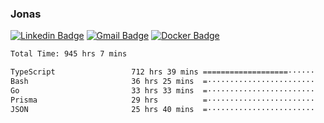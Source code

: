 ### Jonas
[![Linkedin Badge](https://img.shields.io/badge/-Jonas%20Neto-9933F7?style=flat-square&logo=Linkedin&logoColor=white&link=https://www.linkedin.com/in/jonas-nogueira-neto/)](https://www.linkedin.com/in/jonas-nogueira-neto/)
[![Gmail Badge](https://img.shields.io/badge/-nogueiraneto.jonas@gmail.com-9933F7?style=flat-square&logo=Gmail&logoColor=white&link=mailto:nogueiraneto.jonas@gmail.com)](mailto:nogueiraneto.jonas@gmail.com)
[![Docker Badge](https://img.shields.io/badge/-DockerHub-9933F7?style=flat-square&logo=Docker&logoColor=white&link=https://hub.docker.com/u/jonasssneto)](https://hub.docker.com/u/jonasssneto)


<!--START_SECTION:waka-->

```txt
Total Time: 945 hrs 7 mins

TypeScript                 712 hrs 39 mins ===================······   74.74 %
Bash                       36 hrs 25 mins  =························   03.82 %
Go                         33 hrs 33 mins  =························   03.52 %
Prisma                     29 hrs          =························   03.04 %
JSON                       25 hrs 40 mins  =························   02.69 %
```

<!--END_SECTION:waka-->
###
